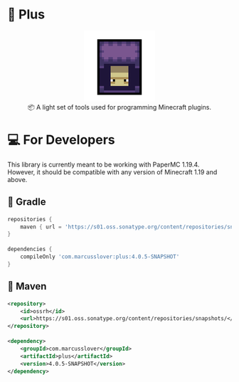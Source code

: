 # 🔮 Plus

<p align="center">
<img src="https://github.com/MarcusSlover/Plus/blob/master/shulker-export.png"/ style="width: 160px;height: 160px; image-rendering: pixelated;">
<br/>
📦 A light set of tools used for programming Minecraft plugins.<br/>
</p>

# 💻 For Developers

This library is currently meant to be working with PaperMC 1.19.4.<br/>
However, it should be compatible with any version of Minecraft 1.19 and above.<br/>

## 🐘 Gradle
```gradle
repositories {
    maven { url = 'https://s01.oss.sonatype.org/content/repositories/snapshots/' }
}

dependencies {
    compileOnly 'com.marcusslover:plus:4.0.5-SNAPSHOT'
}
```
## 🦢 Maven
```xml
<repository>
    <id>ossrh</id>
    <url>https://s01.oss.sonatype.org/content/repositories/snapshots/</url>
</repository>

<dependency>
    <groupId>com.marcusslover</groupId>
    <artifactId>plus</artifactId>
    <version>4.0.5-SNAPSHOT</version>
</dependency>
```
